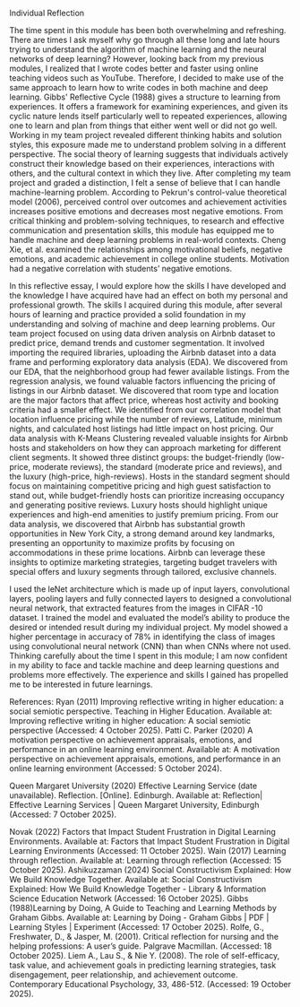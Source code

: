 Individual Reflection

The time spent in this module has been both overwhelming and refreshing. There are times I ask myself why go through all these long and late hours trying to understand the algorithm of machine learning and the neural networks of deep learning?  However, looking back from my previous modules, I realized that I wrote codes better and faster using online teaching videos such as YouTube. Therefore, I decided to make use of the same approach to learn how to write codes in both machine and deep learning. Gibbs' Reflective Cycle (1988) gives a structure to learning from experiences. It offers a framework for examining experiences, and given its cyclic nature lends itself particularly well to repeated experiences, allowing one to learn and plan from things that either went well or did not go well. 
Working in my team project revealed different thinking habits and solution styles, this exposure made me to understand problem solving in a different perspective. The social theory of learning suggests that individuals actively construct their knowledge based on their experiences, interactions with others, and the cultural context in which they live. After completing my team project and graded a distinction, I felt a sense of believe that I can handle machine-learning problem. According to Pekrun's control-value theoretical model (2006), perceived control over outcomes and achievement activities increases positive emotions and decreases most negative emotions. 
From critical thinking and problem-solving techniques, to research and effective communication and presentation skills, this module has equipped me to handle machine and deep learning problems in real-world contexts. Cheng Xie, et al. examined the relationships among motivational beliefs, negative emotions, and academic achievement in college online students. Motivation had a negative correlation with students’ negative emotions.



In this reflective essay, I would explore how the skills I have developed and the knowledge I have acquired have had an effect on both my personal and professional growth. The skills I acquired during this module, after several hours of learning and practice provided a solid foundation in my understanding and solving of machine and deep learning problems. 
Our team project focused on using data driven analysis on Airbnb dataset to predict price, demand trends and customer segmentation. It involved importing the required libraries, uploading the Airbnb dataset into a data frame and performing exploratory data analysis (EDA). 
We discovered from our EDA, that the neighborhood group had fewer available listings. From the regression analysis, we found valuable factors influencing the pricing of listings in our Airbnb dataset. We discovered that room type and location are the major factors that affect price, whereas host activity and booking criteria had a smaller effect. We identified from our correlation model that location influence pricing while the number of reviews, Latitude, minimum nights, and calculated host listings had little impact on host pricing.
Our data analysis with K-Means Clustering revealed valuable insights for Airbnb hosts and stakeholders on how they can approach marketing for different client segments. It showed three distinct groups: the budget-friendly (low-price, moderate reviews), the standard (moderate price and reviews), and the luxury (high-price, high-reviews). Hosts in the standard segment should focus on maintaining competitive pricing and high guest satisfaction to stand out, while budget-friendly hosts can prioritize increasing occupancy and generating positive reviews. Luxury hosts should highlight unique experiences and high-end amenities to justify premium pricing. 
From our data analysis, we discovered that Airbnb has substantial growth opportunities in New York City, a strong demand around key landmarks, presenting an opportunity to maximize profits by focusing on accommodations in these prime locations. Airbnb can leverage these insights to optimize marketing strategies, targeting budget travelers with special offers and luxury segments through tailored, exclusive channels.

I used the leNet architecture which is made up of input layers, convolutional layers, pooling layers and fully connected layers to designed a convolutional neural network, that extracted features from the images in CIFAR -10 dataset. I trained the model and evaluated the model’s ability to produce the desired or intended result during my individual project.   My model showed a higher percentage in accuracy of 78% in identifying the class of images using convolutional neural network (CNN) than when CNNs where not used.
Thinking carefully about the time I spent in this module; I am now confident in my ability to face and tackle machine and deep learning questions and problems more effectively. The experience and skills I gained has propelled me to be interested in future learnings.

 
References:
Ryan (2011) Improving reflective writing in higher education: a social semiotic perspective. Teaching in Higher Education. Available at: Improving reflective writing in higher education: A social semiotic perspective (Accessed: 4 October 2025).
Patti C. Parker (2020) A motivation perspective on achievement appraisals, emotions, and performance in an online learning environment. Available at: A motivation perspective on achievement appraisals, emotions, and performance in an online learning environment (Accessed: 5 October 2024). 

Queen Margaret University (2020) Effective Learning Service (date unavailable).  Reflection. [Online].  Edinburgh. Available at: Reflection| Effective Learning Services | Queen Margaret University, Edinburgh (Accessed: 7 October 2025). 

Novak (2022)  Factors that Impact Student Frustration in Digital Learning Environments. Available at: Factors that Impact Student Frustration in Digital Learning Environments (Accessed: 11 October 2025).
Wain (2017) Learning through reflection. Available at: Learning through reflection (Accessed: 15 October 2025).
Ashikuzzaman (2024) Social Constructivism Explained: How We Build Knowledge Together. Available at: Social Constructivism Explained: How We Build Knowledge Together - Library & Information Science Education Network (Accessed: 16 October 2025).
Gibbs (1988)Learning by Doing, A Guide to Teaching and Learning Methods by Graham Gibbs. Available at: Learning by Doing - Graham Gibbs | PDF | Learning Styles | Experiment (Accessed: 17 October 2025).
Rolfe, G., Freshwater, D., & Jasper, M. (2001). Critical reflection for nursing and the helping professions: A user’s guide. Palgrave Macmillan. (Accessed: 18 October 2025).
Liem A., Lau S., & Nie Y. (2008). The role of self-efficacy, task value, and achievement goals in predicting learning strategies, task disengagement, peer relationship, and achievement outcome. Contemporary Educational Psychology, 33, 486-512. (Accessed: 19 October 2025).
